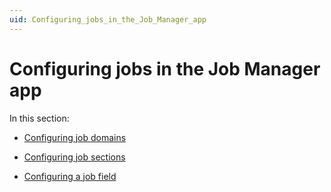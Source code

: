 ```yaml
---
uid: Configuring_jobs_in_the_Job_Manager_app
---
```


# Configuring jobs in the Job Manager app

In this section:

- [Configuring job domains](Configuring_job_domains.md)

- [Configuring job sections](Configuring_job_sections.md)

- [Configuring a job field](Configuring_a_job_field.md)
